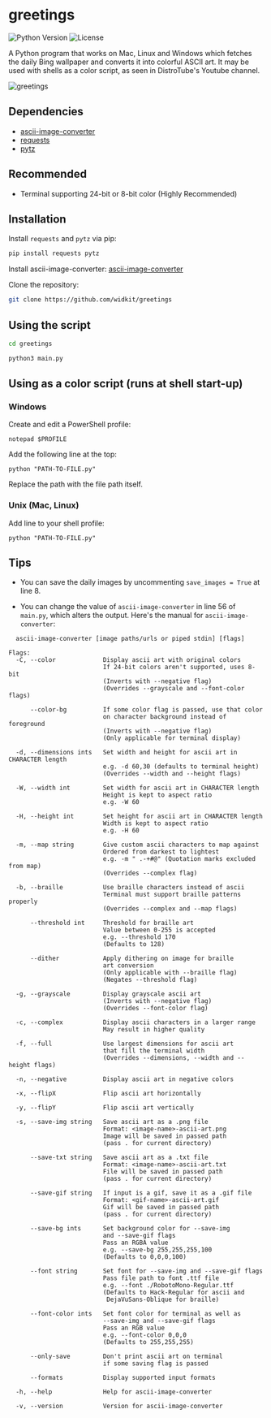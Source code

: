 # greetings

![Python Version](https://img.shields.io/badge/python-3.7%20%7C%203.8-blue)
![License](https://img.shields.io/badge/license-MIT-green)

A Python program that works on Mac, Linux and Windows which fetches the daily Bing wallpaper and converts it into colorful ASCII art. It may be used with shells as a color script, as seen in DistroTube's Youtube channel.

![greetings](https://github.com/user-attachments/assets/507ac856-4298-4fb6-ae2c-14ece783654b)

## Dependencies

* [ascii-image-converter](https://github.com/TheZoraiz/ascii-image-converter)
* [requests](https://pypi.org/project/requests/)
* [pytz](https://github.com/stub42/pytz)

## Recommended
* Terminal supporting 24-bit or 8-bit color (Highly Recommended)
  

## Installation
Install `requests` and `pytz` via pip:

```bash
pip install requests pytz
```
Install ascii-image-converter:
[ascii-image-converter](https://github.com/TheZoraiz/ascii-image-converter)


 Clone the repository:
 ```bash
git clone https://github.com/widkit/greetings
```
## Using the script
 ```bash
cd greetings
```
 ```bash
python3 main.py
```

## Using as a color script (runs at shell start-up)
### Windows
Create and edit a PowerShell profile:
```
notepad $PROFILE
```
Add the following line at the top:
```
python "PATH-TO-FILE.py"
```
Replace the path with the file path itself.
### Unix (Mac, Linux)
Add line to your shell profile:
```
python "PATH-TO-FILE.py"
```

## Tips

- You can save the daily images by uncommenting `save_images = True` at line 8.

- You can change the value of `ascii-image-converter` in line 56 of `main.py`, which alters the output.
  Here's the manual for `ascii-image-converter`:
  
```
  ascii-image-converter [image paths/urls or piped stdin] [flags]

Flags:
  -C, --color             Display ascii art with original colors
                          If 24-bit colors aren't supported, uses 8-bit
                          (Inverts with --negative flag)
                          (Overrides --grayscale and --font-color flags)
                          
      --color-bg          If some color flag is passed, use that color
                          on character background instead of foreground
                          (Inverts with --negative flag)
                          (Only applicable for terminal display)
                          
  -d, --dimensions ints   Set width and height for ascii art in CHARACTER length
                          e.g. -d 60,30 (defaults to terminal height)
                          (Overrides --width and --height flags)
                          
  -W, --width int         Set width for ascii art in CHARACTER length
                          Height is kept to aspect ratio
                          e.g. -W 60
                          
  -H, --height int        Set height for ascii art in CHARACTER length
                          Width is kept to aspect ratio
                          e.g. -H 60
                          
  -m, --map string        Give custom ascii characters to map against
                          Ordered from darkest to lightest
                          e.g. -m " .-+#@" (Quotation marks excluded from map)
                          (Overrides --complex flag)
                          
  -b, --braille           Use braille characters instead of ascii
                          Terminal must support braille patterns properly
                          (Overrides --complex and --map flags)
                          
      --threshold int     Threshold for braille art
                          Value between 0-255 is accepted
                          e.g. --threshold 170
                          (Defaults to 128)
                          
      --dither            Apply dithering on image for braille
                          art conversion
                          (Only applicable with --braille flag)
                          (Negates --threshold flag)
                          
  -g, --grayscale         Display grayscale ascii art
                          (Inverts with --negative flag)
                          (Overrides --font-color flag)
                          
  -c, --complex           Display ascii characters in a larger range
                          May result in higher quality
                          
  -f, --full              Use largest dimensions for ascii art
                          that fill the terminal width
                          (Overrides --dimensions, --width and --height flags)
                          
  -n, --negative          Display ascii art in negative colors
                          
  -x, --flipX             Flip ascii art horizontally
                          
  -y, --flipY             Flip ascii art vertically
                          
  -s, --save-img string   Save ascii art as a .png file
                          Format: <image-name>-ascii-art.png
                          Image will be saved in passed path
                          (pass . for current directory)
                          
      --save-txt string   Save ascii art as a .txt file
                          Format: <image-name>-ascii-art.txt
                          File will be saved in passed path
                          (pass . for current directory)
                          
      --save-gif string   If input is a gif, save it as a .gif file
                          Format: <gif-name>-ascii-art.gif
                          Gif will be saved in passed path
                          (pass . for current directory)
                          
      --save-bg ints      Set background color for --save-img
                          and --save-gif flags
                          Pass an RGBA value
                          e.g. --save-bg 255,255,255,100
                          (Defaults to 0,0,0,100)
                          
      --font string       Set font for --save-img and --save-gif flags
                          Pass file path to font .ttf file
                          e.g. --font ./RobotoMono-Regular.ttf
                          (Defaults to Hack-Regular for ascii and
                           DejaVuSans-Oblique for braille)
                          
      --font-color ints   Set font color for terminal as well as
                          --save-img and --save-gif flags
                          Pass an RGB value
                          e.g. --font-color 0,0,0
                          (Defaults to 255,255,255)
                          
      --only-save         Don't print ascii art on terminal
                          if some saving flag is passed
                          
      --formats           Display supported input formats
                          
  -h, --help              Help for ascii-image-converter
                          
  -v, --version           Version for ascii-image-converter


```

